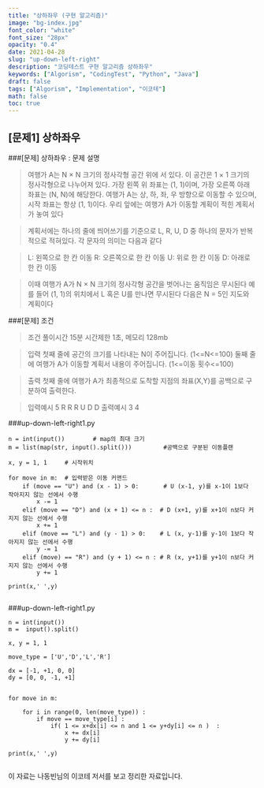 ```yaml
---
title: "상하좌우 (구현 알고리즘)"
image: "bg-index.jpg"
font_color: "white"
font_size: "28px"
opacity: "0.4"
date: 2021-04-28
slug: "up-down-left-right"
description: "코딩테스트 구현 알고리즘 상하좌우"
keywords: ["Algorism", "CodingTest", "Python", "Java"]
draft: false
tags: ["Algorism", "Implementation", "이코테"]
math: false
toc: true
---
```


## [문제1] 상하좌우

###[문제] 상하좌우 : 문제 설명
> 여행가 A는 N × N 크기의 정사각형 공간 위에 서 있다. 이 공간은 1 × 1 크기의 정사각형으로 나누어져 있다.
가장 왼쪽 위 좌표는 (1, 1)이며, 가장 오른쪽 아래 좌표는 (N, N)에 해당한다.
여행가 A는 상, 하, 좌, 우 방향으로 이동할 수 있으며, 시작 좌표는 항상 (1, 1)이다. 우리 앞에는 여행가 A가
이동할 계획이 적힌 계획서가 놓여 있다

>계획서에는 하나의 줄에 띄어쓰기를 기준으로 L, R, U, D 중 하나의 문자가 반복적으로 적혀있다.
각 문자의 의미는 다음과 같다

>L: 왼쪽으로 한 칸 이동
R: 오른쪽으로 한 칸 이동
U: 위로 한 칸 이동
D: 아래로 한 칸 이동

>이때 여행가 A가 N × N 크기의 정사각형 공간을 벗어나는 움직임은 무시된다
예를 들어 (1, 1)의 위치에서 L 혹은 U를 만나면 무시된다
다음은 N = 5인 지도와 계획이다



###[문제] 조건 
> 조건 
>	풀이시간 15분 시간제한 1초, 메모리 128mb

> 입력
첫째 줄에 공간의 크기를 나타내는 N이 주어집니다. (1<=N<=100)
둘째 줄에 여행가 A가 이동할 계획서 내용이 주어집니다. (1<=이동 횟수<=100)


> 출력
첫째 줄에 여행가 A가 최종적으로 도착할 지점의 좌표(X,Y)를 공백으로 구분하여 출력한다.

> 입력예시
>	5
>   R R R U D D
> 출력예시
>	3 4


###up-down-left-right1.py
```
n = int(input()) 		# map의 최대 크기
m = list(map(str, input().split())) 		#공백으로 구분된 이동플랜

x, y = 1, 1		# 시작위치

for move in m: 	# 입력받은 이동 커맨드
    if (move == "U") and (x - 1) > 0:   	# U (x-1, y)를 x-1이 1보다 작아지지 않는 선에서 수행 
        x -= 1
    elif (move == "D") and (x + 1) <= n :  # D (x+1, y)를 x+1이 n보다 커지지 않는 선에서 수행 
        x += 1
    elif (move == "L") and (y - 1) > 0:    # L (x, y-1)를 y-1이 1보다 작아지지 않는 선에서 수행 
        y -= 1
    elif (move) == "R") and (y + 1) <= n : # R (x, y+1)를 y+1이 n보다 커지지 않는 선에서 수행 
        y += 1

print(x,' ',y) 
            
```


###up-down-left-right1.py
```
n = int(input())
m =  input().split()

x, y = 1, 1

move_type = ['U','D','L','R']

dx = [-1, +1, 0, 0]
dy = [0, 0, -1, +1]


for move in m:

    for i in range(0, len(move_type)) :
        if move == move_type[i] :
            if( 1 <= x+dx[i] <= n and 1 <= y+dy[i] <= n )  :
                x += dx[i]
                y += dy[i]

print(x,' ',y)
            
```



이 자료는 나동빈님의 이코테 저서를 보고 정리한 자료입니다.



